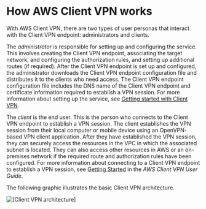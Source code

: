 # How AWS Client VPN works<a name="how-it-works"></a>

With AWS Client VPN, there are two types of user personas that interact with the Client VPN endpoint: administrators and clients\.

The *administrator* is responsible for setting up and configuring the service\. This involves creating the Client VPN endpoint, associating the target network, and configuring the authorization rules, and setting up additional routes \(if required\)\. After the Client VPN endpoint is set up and configured, the administrator downloads the Client VPN endpoint configuration file and distributes it to the clients who need access\. The Client VPN endpoint configuration file includes the DNS name of the Client VPN endpoint and certificate information required to establish a VPN session\. For more information about setting up the service, see [Getting started with Client VPN](cvpn-getting-started.md)\.

The *client* is the end user\. This is the person who connects to the Client VPN endpoint to establish a VPN session\. The client establishes the VPN session from their local computer or mobile device using an OpenVPN\-based VPN client application\. After they have established the VPN session, they can securely access the resources in the VPC in which the associated subnet is located\. They can also access other resources in AWS or an on\-premises network if the required route and authorization rules have been configured\. For more information about connecting to a Client VPN endpoint to establish a VPN session, see [Getting Started](https://docs.aws.amazon.com/vpn/latest/clientvpn-user/user-getting-started.html) in the *AWS Client VPN User Guide*\.

The following graphic illustrates the basic Client VPN architecture\.

![\[Client VPN architecture\]](http://docs.aws.amazon.com/vpn/latest/clientvpn-admin/images/architecture.png)